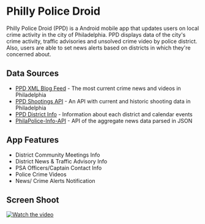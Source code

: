 # Philly Police Droid

Philly Police Droid (PPD) is a Android mobile app that updates users on local crime activity in the city of Philadelphia. PPD displays data of the city's crime activity, traffic advisories and unsolved crime video by police district. Also, users are able to set news alerts based on districts in which they're concerned about.


## Data Sources


* [PPD XML Blog Feed](https://pr.phillypolice.com/feed/) - The most current crime news and videos in Philadelphia
* [PPD Shootings API](https://cityofphiladelphia.carto.com/u/phl/tables/shootings/public) - An API with current and historic shooting data in Philadelphia
* [PPD District Info](http://www.phillypolice.com/districts/) - Information about each district and calendar events
* [PhilaPolice-Info-API](https://github.com/csskfulton/PhilaPolice-Info-API) - API of the aggregate news data parsed in JSON
 
## App Features


- District Community Meetings Info
- District News & Traffic Advisory Info
- PSA Officers/Captain Contact Info
- Police Crime Videos
- News/ Crime Alerts Notification


## Screen Shoot
[![Watch the video](https://i.imgur.com/eSQe3Rh.jpg)](https://i.imgur.com/eSQe3Rh.mp4)
